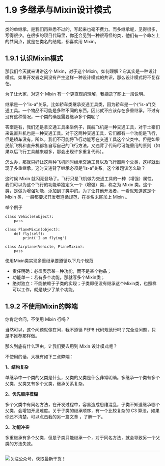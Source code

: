 # 1.9 多继承与Mixin设计模式

---

类的单继承，是我们再熟悉不过的，写起来也毫不费力。而多继承呢，见得很多，写得很少。在很多的项目代码里，你还会见到一种很奇怪的类，他们有一个命名上的共同点，就是在类名的结尾，都喜欢用 Mixin。



## 1.9.1 认识Mixin模式

那我们今天就来讲讲这个 Mixin，对于这个Mixin，如何理解？它其实是一种设计模式，如果开发者之间没有产生这样一种设计模式的共识，那么设计模式将不复存在。

为了让大家，对这个 Mixin 有一个更直观的理解，我摘录了网上一段说明。

继承是一个”is-a”关系。比如轿车类继承交通工具类，因为轿车是一个(“is-a”)交通工具。一个物品不可能是多种不同的东西，因此就不应该存在多重继承。不过有没有这种情况，一个类的确是需要继承多个类呢？

答案是有，我们还是拿交通工具来举例子，民航飞机是一种交通工具，对于土豪们来说直升机也是一种交通工具。对于这两种交通工具，它们都有一个功能是飞行，但是轿车没有。所以，我们不可能将飞行功能写在交通工具这个父类中。但是如果民航飞机和直升机都各自写自己的飞行方法，又违背了代码尽可能重用的原则（如果以后飞行工具越来越多，那会出现许多重复代码）。

怎么办，那就只好让这两种飞机同时继承交通工具以及飞行器两个父类，这样就出现了多重继承。这时又违背了继承必须是”is-a”关系。这个难题该怎么破？

这时候 Mixin 就闪亮登场了。飞行只是飞机做为交通工具的一种（增强）属性，我们可以为这个飞行的功能单独定义一个（增强）类，称之为 Mixin 类。这个类，是做为增强功能，添加到子类中的。为了让其他开发者，一看就知道这是个 Mixin 类，一般都要求开发者遵循规范，在类名末尾加上 Mixin 。

举个例子

```
class Vehicle(object):
    pass

class PlaneMixin(object):
    def fly(self):
        print('I am flying')

class Airplane(Vehicle, PlaneMixin):
    pass
```

使用Mixin类实现多重继承要遵循以下几个规范

- 责任明确：必须表示某一种功能，而不是某个物品；
- 功能单一：若有多个功能，那就写多个Mixin类；
- 绝对独立：不能依赖于子类的实现；子类即便没有继承这个Mixin类，也照样可以工作，就是缺少了某个功能。



## 1.9.2 不使用Mixin的弊端

你肯定会问，不使用 Mixin 行吗？

当然可以，这个问题就像在问，我不遵循 PEP8 代码规范行吗？完全没问题，只是不推荐那样做。

那么到底有什么理由，让我们要去用到 Mixin 设计模式呢？

不使用的话，大概有如下三点弊端：

**1、结构复杂**

单继承中一个类的父类是什么，父类的父类是什么非常明确。多继承一个类有多个父类，父类又有多个父类，继承关系复杂。

**2、优先顺序模糊**

多个父类中有同名方法，在开发过程中，容易造成思维混乱，子类不知道继承哪个父类，会增加开发难度。关于子类的继承顺序，有一个比较复杂的 C3 算法，如果你还不清楚，可以点击我的另一篇文章 ，了解一下。

**3、功能冲突**

多重继承有多个父类，但是子类只能继承一个，对于同名方法，就会导致另一个父类的方法失效。

---

![关注公众号，获取最新干货！](https://ws1.sinaimg.cn/large/8f640247gy1fyi60fxos4j20u00a8tdz.jpg)

